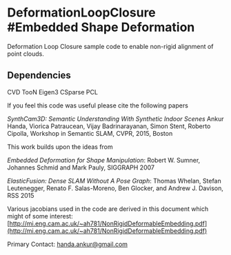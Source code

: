 # DeformationLoopClosure #Embedded Shape Deformation
Deformation Loop Closure sample code to enable non-rigid alignment of point clouds. 

## Dependencies
CVD
TooN
Eigen3
CSparse
PCL


If you feel this code was useful please cite the following papers 

*SynthCam3D: Semantic Understanding With Synthetic Indoor Scenes*
Ankur Handa, Viorica Patraucean, Vijay Badrinarayanan, Simon Stent, Roberto Cipolla, 
Workshop in Semantic SLAM, CVPR, 2015, Boston

This work builds upon the ideas from 

*Embedded Deformation for Shape Manipulation*: 
Robert W. Sumner, Johannes Schmid and Mark Pauly, 
SIGGRAPH 2007

*ElasticFusion: Dense SLAM Without A Pose Graph*: 
Thomas Whelan, Stefan Leutenegger, Renato F. Salas-Moreno, Ben Glocker, and Andrew J. Davison,
RSS 2015

Various jacobians used in the code are derived in this document which might of some interest: [http://mi.eng.cam.ac.uk/~ah781/NonRigidDeformableEmbedding.pdf](http://mi.eng.cam.ac.uk/~ah781/NonRigidDeformableEmbedding.pdf)

Primary Contact:
handa.ankur@gmail.com
